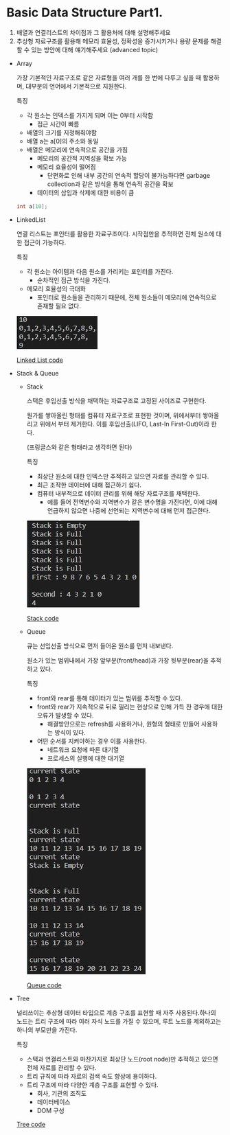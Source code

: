 # Basic Data Structure Part1.

1. 배열과 연결리스트의 차이점과 그 활용처에 대해 설명해주세요
2. 추상형 자료구조를 활용해 메모리 효율성, 정확성을 증가시키거나 용량 문제를 해결할 수 있는 방안에 대해 얘기해주세요 (advanced topic) 

- Array
    
    가장 기본적인 자료구조로 같은 자료형을 여러 개를 한 번에 다루고 싶을 때 활용하며, 대부분의 언어에서 기본적으로 지원한다.
    
    특징
    
    - 각 원소는 인덱스를 가지게 되며 이는 0부터 시작함
        - 접근 시간이 빠름
    - 배열의 크기를 지정해줘야함
    - 배열 a는 a[0]의 주소와 동일
    - 배열은 메모리에 연속적으로 공간을 가짐
        - 메모리의 공간적 지역성을 확보 가능
        - 메모리 효율성이 떨어짐
            - 단편화로 인해 내부 공간의 연속적 할당이 불가능하다면 garbage collection과 같은 방식을 통해 연속적 공간을 확보
        - 데이터의 삽입과 삭제에 대한 비용이 큼
    
    ```cpp
    int a[10];
    ```
    
- LinkedList
    
    연결 리스트는 포인터를 활용한 자료구조이다. 시작점만을 추적하면 전체 원소에 대한 접근이 가능하다. 
    
    특징
    
    - 각 원소는 아이템과 다음 원소를 가리키는 포인터를 가진다.
        - 순차적인 접근 방식을 가진다.
    - 메모리 효율성의 극대화
        - 포인터로 원소들을 관리하기 때문에, 전체 원소들이 메모리에 연속적으로 존재할 필요 없다.
    
    ![예시 결과](Basic_Data_Structure_Part1_image/LinkedList.png)
    
    [Linked List code](Basic_Data_Structure_Part1_code/linkedlist.cpp)
    
- Stack & Queue
    - Stack
        
        스택은 후입선출 방식을 채택하는 자료구조로 고정된 사이즈로 구현한다. 
        
        뭔가를 쌓아올린 형태를 컴퓨터 자료구조로 표현한 것이며, 위에서부터 쌓아올리고 위에서 부터 제거한다. 이를 후입선출(LIFO, Last-In First-Out)이라 한다.
        
        (프링글스와 같은 형태라고 생각하면 된다)
        
        특징
        
        - 최상단 원소에 대한 인덱스만 추적하고 있으면 자료를 관리할 수 있다.
        - 최근 조작한 데이터에 대해 접근하기 쉽다.
        - 컴퓨터 내부적으로 데이터 관리를 위해 해당 자료구조를 채택한다.
            - 예를 들어 전역변수와 지역변수가 같은 변수명을 가진다면, 이에 대해 언급하지 않으면 나중에 선언되는 지역변수에 대해 먼저 접근한다.
        
        ![예제 결과](Basic_Data_Structure_Part1_image/Stack.png)
        
        [Stack code](Basic_Data_Structure_Part1_code/Stack.cpp)
        
    - Queue
        
        큐는 선입선출 방식으로 먼저 들어온 원소를 먼저 내보낸다. 
        
        원소가 있는 범위내에서 가장 앞부분(front/head)과 가장 뒷부분(rear)을 추적하고 있다.
        
        특징
        
        - front와 rear를 통해 데이터가 있는 범위를 추적할 수 있다.
        - front와 rear가 지속적으로 뒤로 밀리는 현상으로 인해 가득 찬 경우에 대한 오류가 발생할 수 있다.
            - 해결방안으로는 refresh를 사용하거나, 원형의 형태로 만들어 사용하는 방식이 있다.
        - 어떤 순서를 지켜야하는 경우 이를 사용한다.
            - 네트워크 요청에 따른 대기열
            - 프로세스의 실행에 대한 대기열
        
        ![예제 실행 결과](Basic_Data_Structure_Part1_image/Queue.png)
        
        [Queue code](Basic_Data_Structure_Part1_code/queue.cpp)
        
- Tree
    
    널리쓰이는 추상형 데이터 타입으로 계층 구조를 표현할 때 자주 사용된다.하나의 노드는 트리 구조에 따라 여러 자식 노드를 가질 수 있으며,  루트 노드를 제외하고는 하나의 부모만을 가진다.
    
    특징
    
    - 스택과 연결리스트와 마찬가지로 최상단 노드(root node)만 추적하고 있으면 전체 자료를 관리할 수 있다.
    - 트리 규칙에 따라 자료의 검색 속도 향상에 용이하다.
    - 트리 구조에 따라 다양한 계층 구조를 표현할 수 있다.
        - 회사, 기관의 조직도
        - 데이터베이스
        - DOM 구성

    [Tree code](Basic_DataStructure_Part1_code/tree.cpp)
